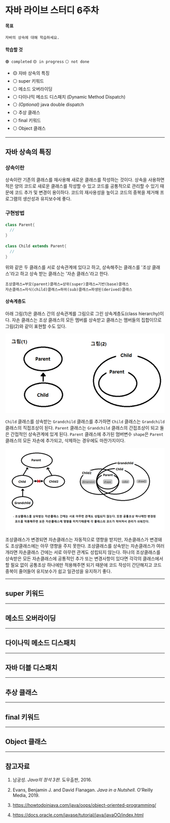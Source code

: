 # 자바 라이브 스터디 6주차

#### 목표

```
자바의 상속에 대해 학습하세요.
```

#### 학습할 것

`🟢 completed` `🟡 in progress` `⚪ not done`

- 🟡 자바 상속의 특징
- ⚪ super 키워드
- ⚪ 메소드 오버라이딩
- ⚪ 다이나믹 메소드 디스패치 (Dynamic Method Dispatch)
- ⚪ *(Optional)* java double dispatch 
- ⚪ 추상 클래스
- ⚪ final 키워드
- ⚪ Object 클래스

---

## 자바 상속의 특징

### 상속이란

상속이란 기존의 클래스를 재사용해 새로운 클래스를 작성하는 것이다. 상속을 사용하면 적은 양의 코드로 새로운 클래스를 작성할 수 있고 코드를 공통적으로 관리할 수 있기 때문에 코드 추가 및 변경이 용이하다. 코드의 재사용성을 높이고 코드의 중복을 제거해 프로그램의 생산성과 유지보수에 좋다.

### 구현방법

```java
class Parent{
  //
}

class Child extends Parent{
  // 
}
```

위와 같은 두 클래스를 서로 상속관계에 있다고 하고, 상속해주는 클래스를 '조상 클래스'라고 하고 상속 받는 클래스는 '자손 클래스'라고 한다.

```
조상클래스=부모(parent)클래스=상위(super)클래스=기반(base)클래스
자손클래스=자식(child)클래스=하위(sub)클래스=파생된(derived)클래스
```

#### 상속계층도

아래 그림(1)은 클래스 간의 상속관계를 그림으로 그린 상속계층도(class hierarchy)이다. 자손 클래스는 조상 클래스의 모든 멤버를 상속받고 클래스는 멤버들의 집합이므로 그림(2)와 같이 표현할 수도 있다.

![class hierarchy](img/week7/class-hierarchy.png)

`Child` 클래스를 상속받는 `Grandchild` 클래스를 추가하면 `Child` 클래스는 `Grandchild` 클래스의 직접조상이 된다. `Parent` 클래스는 `Grandchild` 클래스의 간접조상이 되고 둘은 간접적인 상속관계에 있게 된다. `Parent` 클래스에 추가된 멈버변수 `shape`은 `Parent` 클래스의 모든 자손에 추가되고, 삭제하는 경우에도 마찬가지이다.

![parent-child-grandchild relation](img/week7/parent-child-grandchild.png)

조상클래스가 변경되면 자손클래스는 자동적으로 영향을 받지만, 자손클래스가 변경돼도 조상클래스에는 아무 영향을 주지 못한다. 조상클래스를 상속받는 자손클래스가 여러개라면 자손클래스 간에는 서로 아무런 관계도 성립되지 않는다. 하나의 조상클래스를 상속받은 모든 자손클래스에 공통적인 추가 또는 변경사항이 있다면 각각의 클래스에서 할 필요 없이 공통조상 하나에만 적용해주면 되기 때문에 코드 작성이 간단해지고 코드 중복이 줄어들어 유지보수가 쉽고 일관성을 유지하기 좋다. 

---

## super 키워드

---

## 메소드 오버라이딩

---

## 다이나믹 메소드 디스패치

---

## 자바 더블 디스패치

---

## 추상 클래스

---

## final 키워드

---

## Object 클래스

---

## 참고자료

1. 남궁성. *Java의 정석 3판.* 도우출판, 2016.

2. Evans, Benjamin J. and David Flanagan. *Java in a Nutshell.* O'Reilly Media, 2019.

3. https://howtodoinjava.com/java/oops/object-oriented-programming/

4. https://docs.oracle.com/javase/tutorial/java/javaOO/index.html